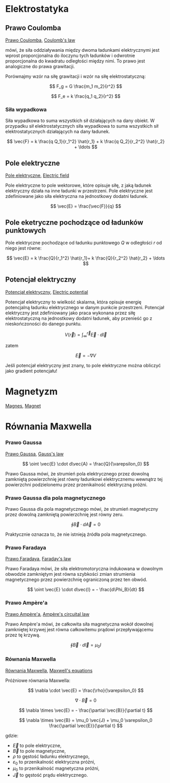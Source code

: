 # Elektrostatyka

## Prawo Coulomba

[Prawo Coulomba](https://pl.wikipedia.org/wiki/Prawo_Coulomba), [Coulomb's law](https://en.wikipedia.org/wiki/Coulomb%27s_law)

mówi, że siła oddziaływania między dwoma ładunkami elektrycznymi jest wprost proporcjonalna do iloczynu tych ładunków i odwrotnie proporcjonalna do kwadratu odległości między nimi. To prawo jest analogiczne do prawa grawitacji.

Porównajmy wzór na siłę grawitacji i wzór na siłę elektrostatyczną:

$$
F_g = G \frac{m_1 m_2}{r^2}
$$

$$
F_e = k \frac{q_1 q_2}{r^2}
$$

### Siła wypadkowa

Siła wypadkowa to suma wszystkich sił działających na dany obiekt. W przypadku sił elektrostatycznych siła wypadkowa to suma wszystkich sił elektrostatycznych działających na dany ładunek.

$$
\vec{F} = k \frac{q Q_1}{r_1^2} \hat{r_1} + k \frac{q Q_2}{r_2^2} \hat{r_2} + \ldots
$$


## Pole elektryczne

[Pole elektryczne](https://pl.wikipedia.org/wiki/Pole_elektryczne), [Electric field](https://en.wikipedia.org/wiki/Electric_field)

Pole elektryczne to pole wektorowe, które opisuje siłę, z jaką ładunek elektryczny działa na inne ładunki w przestrzeni. Pole elektryczne jest zdefiniowane jako siła elektryczna na jednostkowy dodatni ładunek.


$$
\vec{E} = \frac{\vec{F}}{q}
$$

## Pole eketryczne pochodzące od ładunków punktowych

Pole elektryczne pochodzące od ładunku punktowego $Q$ w odległości $r$ od niego jest równe:

$$
\vec{E} = k \frac{Q}{r_1^2} \hat{r_1}+ k \frac{Q}{r_2^2} \hat{r_2} + \ldots
$$


## Potencjał elektryczny

[Potencjał elektryczny](https://pl.wikipedia.org/wiki/Potencja%C5%82_elektryczny), [Electric potential](https://en.wikipedia.org/wiki/Electric_potential)

Potencjał elektryczny to wielkość skalarna, która opisuje energię potencjalną ładunku elektrycznego w danym punkcie przestrzeni. Potencjał elektryczny jest zdefiniowany jako praca wykonana przez siłę elektrostatyczną na jednostkowy dodatni ładunek, aby przenieść go z nieskończoności do danego punktu.

$$
V(\vec{r}) = \int_{\infty}^{\vec{r}} \vec{E} \cdot d\vec{l}
$$

zatem

$$
\vec{E} = - \nabla V
$$

Jeśli potencjał elektryczny jest znany, to pole elektryczne można obliczyć jako gradient potencjału!

# Magnetyzm

[Magnes](https://pl.wikipedia.org/wiki/Magnes), [Magnet](https://en.wikipedia.org/wiki/Magnet)

# Równania Maxwella

### Prawo Gaussa

[Prawo Gaussa](https://pl.wikipedia.org/wiki/Prawo_Gaussa), [Gauss's law](https://en.wikipedia.org/wiki/Gauss%27s_law)

$$
\oint \vec{E} \cdot d\vec{A} = \frac{Q}{\varepsilon_0}
$$

Prawo Gaussa mówi, że strumień pola elektrycznego przez dowolną zamkniętą powierzchnię jest równy ładunkowi elektrycznemu wewnątrz tej powierzchni podzielonemu przez przenikalność elektryczną próżni.

### Prawo Gaussa dla pola magnetycznego

Prawo Gaussa dla pola magnetycznego mówi, że strumień magnetyczny przez dowolną zamkniętą powierzchnię jest równy zeru.

$$
\oint \vec{B} \cdot d\vec{A} = 0
$$

Praktycznie oznacza to, że nie istnieją źródła pola magnetycznego.


### Prawo Faradaya

[Prawo Faradaya](https://pl.wikipedia.org/wiki/Prawo_Faradaya), [Faraday's law](https://en.wikipedia.org/wiki/Faraday%27s_law_of_induction)

Prawo Faradaya mówi, że siła elektromotoryczna indukowana w dowolnym obwodzie zamkniętym jest równa szybkości zmian strumienia magnetycznego przez powierzchnię ograniczoną przez ten obwód.

$$
\oint \vec{E} \cdot d\vec{l} = - \frac{d\Phi_B}{dt}
$$


### Prawo Ampère'a

[Prawo Ampère'a](https://pl.wikipedia.org/wiki/Prawo_Amp%C3%A8re%E2%80%99a), [Ampère's circuital law](https://en.wikipedia.org/wiki/Amp%C3%A8re%27s_circuital_law)

Prawo Ampère'a mówi, że całkowita siła magnetyczna wokół dowolnej zamkniętej krzywej jest równa całkowitemu prądowi przepływającemu przez tę krzywą.

$$
\oint \vec{B} \cdot d\vec{l} = \mu_0 I
$$


### Równania Maxwella

[Równania Maxwella](https://pl.wikipedia.org/wiki/R%C3%B3wnania_Maxwella), [Maxwell's equations](https://en.wikipedia.org/wiki/Maxwell%27s_equations)

Próżniowe równania Maxwella:

$$
\nabla \cdot \vec{E} = \frac{\rho}{\varepsilon_0}
$$

$$
\nabla \cdot \vec{B} = 0
$$

$$
\nabla \times \vec{E} = - \frac{\partial \vec{B}}{\partial t}
$$

$$
\nabla \times \vec{B} = \mu_0 \vec{J} + \mu_0 \varepsilon_0 \frac{\partial \vec{E}}{\partial t}
$$

gdzie:

- $\vec{E}$ to pole elektryczne,
- $\vec{B}$ to pole magnetyczne,
- $\rho$ to gęstość ładunku elektrycznego,
- $\varepsilon_0$ to przenikalność elektryczna próżni,
- $\mu_0$ to przenikalność magnetyczna próżni,
- $\vec{J}$ to gęstość prądu elektrycznego.